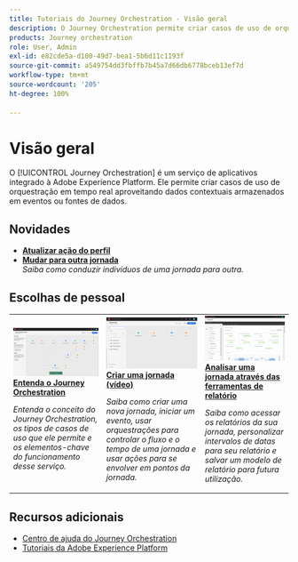 ```yaml
---
title: Tutoriais do Journey Orchestration - Visão geral
description: O Journey Orchestration permite criar casos de uso de orquestração em tempo real aproveitando dados contextuais armazenados em eventos ou fontes de dados
products: Journey orchestration
role: User, Admin
exl-id: e82cde5a-d100-49d7-bea1-5b6d11c1193f
source-git-commit: a549754dd3fbffb7b45a7d66db6778bceb13ef7d
workflow-type: tm+mt
source-wordcount: '205'
ht-degree: 100%

---
```


# Visão geral

O [!UICONTROL Journey Orchestration] é um serviço de aplicativos integrado à Adobe Experience Platform. Ele permite criar casos de uso de orquestração em tempo real aproveitando dados contextuais armazenados em eventos ou fontes de dados.

## Novidades

* **[Atualizar ação do perfil](/help/building-a-journey/update-profile-action.md)**
* **[Mudar para outra jornada](/help/building-a-journey/jumping-to-another-journey.md)**
   <br>
   *Saiba como conduzir indivíduos de uma jornada para outra.*

## Escolhas de pessoal

<table>
<tr>
  <td>
    <a href="./understanding-journey-orchestration.md">
      <img alt="Entenda o Journey Orchestration" src="./assets/journey-orchestration-example.png"/>
    </a>
    <div>
      <a href="./understanding-journey-orchestration.md">
    <strong>Entenda o Journey Orchestration</strong>
    </a>
    </div>
    <p>
    <em>Entenda o conceito do Journey Orchestration, os tipos de casos de uso que ele permite e os elementos-chave do funcionamento desse serviço.</em>
    <p>
  </td>
  <td>
    <a href="./building-a-journey/creating-a-journey.md">
        <img alt="Criar uma jornada (vídeo)" src="./assets/journey34.png"/>
    </a>
    <div>
      <a href="./building-a-journey/creating-a-journey.md">
    <strong>Criar uma jornada (vídeo)</strong>
    </a>
    </div>
    <p>
    <em>Saiba como criar uma nova jornada, iniciar um evento, usar orquestrações para controlar o fluxo e o tempo de uma jornada e usar ações para se envolver em pontos da jornada.</em>
    <p>
  </td>
  <td>
   <a href="./analyze-a-journey-via-reporting-tools.md">
      <img alt="Analisar uma jornada através das ferramentas de relatório" src="./assets/dynamic_report_journey_8.png" />
    </a>
    <div>
      <a href="./analyze-a-journey-via-reporting-tools.md">
    <strong>Analisar uma jornada através das ferramentas de relatório</strong>
    </a>
    </div>
    <p>
    <em>Saiba como acessar os relatórios da sua jornada, personalizar intervalos de datas para seu relatório e salvar um modelo de relatório para futura utilização. </em>
    <p>
  </td>
</tr>
</table>

## Recursos adicionais

* [Centro de ajuda do Journey Orchestration](https://experienceleague.adobe.com/docs/journeys/using/journey-orchestration-home.html?lang=pt-BR)
* [Tutoriais da Adobe Experience Platform](https://experienceleague.adobe.com/docs/platform-learn/tutorials/overview.html?lang=pt-BR)
